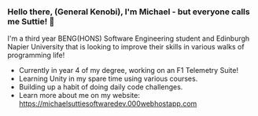 ### Hello there, (General Kenobi), I'm Michael - but everyone calls me Suttie! 👋

I'm a third year BENG(HONS) Software Engineering student and Edinburgh Napier University that is looking to improve their skills in various walks of programming life!

- Currently in year 4 of my degree, working on an F1 Telemetry Suite!
- Learning Unity in my spare time using various courses.
- Building up a habit of doing daily code challenges.
- Learn more about me on my website: https://michaelsuttiesoftwaredev.000webhostapp.com

